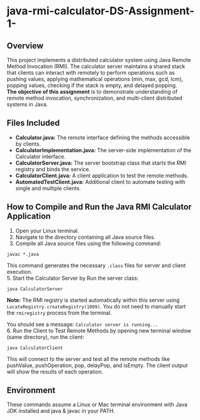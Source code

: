 # java-rmi-calculator-DS-Assignment-1-
## Overview
This project implements a distributed calculator system using Java Remote Method Invocation (RMI).
The calculator server maintains a shared stack that clients can interact with remotely to perform operations such as pushing values, applying mathematical operations (min, max, gcd, lcm), popping values, checking if the stack is empty, and delayed popping. <br/>
**The objective of this assignment**  is to demonstrate understanding of remote method invocation, synchronization, and multi-client distributed systems in Java.

## Files Included
+ **Calculator.java:** The remote interface defining the methods accessible by clients.
+ **CalculatorImplementation.java:** The server-side implementation of the Calculator interface.
+ **CalculatorServer.java:** The server bootstrap class that starts the RMI registry and binds the service.
+ **CalculatorClient.java:** A client application to test the remote methods.
+ **AutomatedTestClient.java:** Additional client to automate testing with single and multiple clients.

## How to Compile and Run the Java RMI Calculator Application
1. Open your Linux terminal.
2. Navigate to the directory containing all Java source files.
3. Compile all Java source files using the following command:
```
javac *.java
```

This command generates the necessary `.class` files for server and client execution.<br/>
5. Start the Calculator Server by Run the server class:
```
java CalculatorServer
```
**Note:** The RMI registry is started automatically within this server using `LocateRegistry.createRegistry(1099)`.
You do not need to manually start the `rmiregistry` process from the terminal.<br/>

You should see a message:
`
Calculator server is running...
`
<br/> 6. Run the Client to Test Remote Methods by opening new terminal window (same directory), run the client:
```
java CalculatorClient
```
This will connect to the server and test all the remote methods like pushValue, pushOperation, pop, delayPop, and isEmpty.
The client output will show the results of each operation.

## Environment
These commands assume a Linux or Mac terminal environment with Java JDK installed and java & javac in your PATH.





